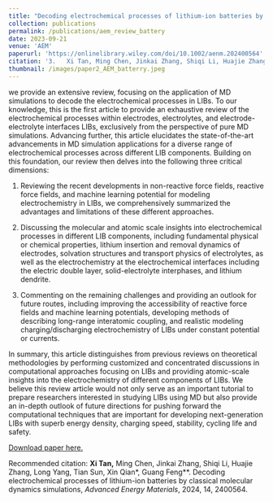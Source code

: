 ```yaml
---
title: "Decoding electrochemical processes of lithium-ion batteries by classical molecular dynamics simulations"
collection: publications
permalink: /publications/aem_review_battery
date: 2023-09-21
venue: 'AEM'
paperurl: 'https://onlinelibrary.wiley.com/doi/10.1002/aenm.202400564'
citation: '3.	Xi Tan, Ming Chen, Jinkai Zhang, Shiqi Li, Huajie Zhang, Long Yang, Tian Sun, Xin Qian*, Guang Feng*, Decoding electrochemical processes of lithium-ion batteries by classical molecular dynamics simulations, *Advanced Energy Materials*, 2024, 14, 2400564.'
thumbnail: /images/paper2_AEM_batterry.jpeg
---
```

we provide an extensive review, focusing on the application of MD simulations to decode the electrochemical processes in LIBs. To our knowledge, this is the first article to provide an exhaustive review of the electrochemical processes within electrodes, electrolytes, and electrode-electrolyte interfaces LIBs, exclusively from the perspective of pure MD simulations. Advancing further, this article elucidates the state-of-the-art advancements in MD simulation applications for a diverse range of electrochemical processes across different LIB components. Building on this foundation, our review then delves into the following three critical dimensions: 

1) Reviewing the recent developments in non-reactive force fields, reactive force fields, and machine learning potential for modeling electrochemistry in LIBs, we comprehensively summarized the advantages and limitations of these different approaches. 

2) Discussing the molecular and atomic scale insights into electrochemical processes in different LIB components, including fundamental physical or chemical properties, lithium insertion and removal dynamics of electrodes, solvation structures and transport physics of electrolytes, as well as the electrochemistry at the electrochemical interfaces including the electric double layer, solid-electrolyte interphases, and lithium dendrite.

3) Commenting on the remaining challenges and providing an outlook for future routes, including improving the accessibility of reactive force fields and machine learning potentials, developing methods of describing long-range interatomic coupling, and realistic modeling charging/discharging electrochemistry of LIBs under constant potential or currents.

In summary, this article distinguishes from previous reviews on theoretical methodologies by performing customized and concentrated discussions in computational approaches focusing on LIBs and providing atomic-scale insights into the electrochemistry of different components of LIBs. We believe this review article would not only serve as an important tutorial to prepare researchers interested in studying LIBs using MD but also provide an in-depth outlook of future directions for pushing forward the computational techniques that are important for developing next-generation LIBs with superb energy density, charging speed, stability, cycling life and safety.

[Download paper here.](https://onlinelibrary.wiley.com/doi/full/10.1002/aenm.202400564)

Recommended citation: **Xi Tan,** Ming Chen, Jinkai Zhang, Shiqi Li, Huajie Zhang, Long Yang, Tian Sun, Xin Qian*, Guang Feng**. Decoding electrochemical processes of lithium-ion batteries by classical molecular dynamics simulations, *Advanced Energy Materials*, 2024, 14, 2400564.